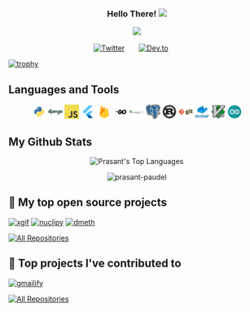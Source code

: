 <!-- Greet -->
<h3 align="center">
  Hello There!
  <img src="https://media.giphy.com/media/hvRJCLFzcasrR4ia7z/giphy.gif" width="28">
</h3>

<!-- Typing SVG by DenverCoder1 - https://github.com/DenverCoder1/readme-typing-svg -->
<p align="center">
    <img src="https://readme-typing-svg.herokuapp.com/?lines=Developer;CyberSecurity%20Enthusiast;Maker;Breaker&font=Fira%20Code&center=true&width=440&height=45&color=368f8b&vCenter=true&size=22&pause=1000">
</p>



<!-- Social icons section -->
<p align="center">
  <a href="https://twitter.com/prasant_paudel"><img width="32px" alt="Twitter" title="Twitter" src="https://raw.githubusercontent.com/peterthehan/peterthehan/master/assets/twitter.svg"/></a>
  &#8287;&#8287;&#8287;&#8287;&#8287;
  <a href="https://linkedin.com/in/prasant-paudel/"><img width="32px" alt="Dev.to" title="DenverCoder1 Dev.to" src="https://raw.githubusercontent.com/peterthehan/peterthehan/master/assets/linkedin.svg"></a>
  &#8287;&#8287;&#8287;&#8287;&#8287;
</p>

<!-- Trophy -->
[![trophy](https://github-profile-trophy.vercel.app/?username=prasant-paudel)](https://github.com/prasant-paudel/)



## Languages and Tools
<p align="center">
    <code><img height="28" src="https://raw.githubusercontent.com/github/explore/80688e429a7d4ef2fca1e82350fe8e3517d3494d/topics/python/python.png"></code>
    <code><img height="28" src="https://raw.githubusercontent.com/github/explore/80688e429a7d4ef2fca1e82350fe8e3517d3494d/topics/django/django.png"></code>
    <code><img height="28" src="https://raw.githubusercontent.com/github/explore/80688e429a7d4ef2fca1e82350fe8e3517d3494d/topics/javascript/javascript.png"></code>
    <code><img height="28" src="https://raw.githubusercontent.com/github/explore/80688e429a7d4ef2fca1e82350fe8e3517d3494d/topics/flutter/flutter.png"></code>
    <code><img height="28" src="https://raw.githubusercontent.com/github/explore/80688e429a7d4ef2fca1e82350fe8e3517d3494d/topics/firebase/firebase.png"></code>
    <code><img height="28" src="https://raw.githubusercontent.com/github/explore/80688e429a7d4ef2fca1e82350fe8e3517d3494d/topics/go/go.png"></code>
    <code><img height="28" src="https://raw.githubusercontent.com/github/explore/80688e429a7d4ef2fca1e82350fe8e3517d3494d/topics/mongodb/mongodb.png"></code>
    <code><img height="28" src="https://raw.githubusercontent.com/github/explore/80688e429a7d4ef2fca1e82350fe8e3517d3494d/topics/postgresql/postgresql.png"></code>
    <code><img height="28" src="https://raw.githubusercontent.com/github/explore/80688e429a7d4ef2fca1e82350fe8e3517d3494d/topics/rust/rust.png"></code>
    <code><img height="28" src="https://raw.githubusercontent.com/github/explore/80688e429a7d4ef2fca1e82350fe8e3517d3494d/topics/git/git.png"></code>
    <code><img height="28" src="https://raw.githubusercontent.com/github/explore/80688e429a7d4ef2fca1e82350fe8e3517d3494d/topics/docker/docker.png"></code>
    <code><img height="28" src="https://raw.githubusercontent.com/github/explore/80688e429a7d4ef2fca1e82350fe8e3517d3494d/topics/vim/vim.png"></code>
    <code><img height="28" src="https://raw.githubusercontent.com/github/explore/80688e429a7d4ef2fca1e82350fe8e3517d3494d/topics/arduino/arduino.png"></code>
</p>



<!-- Github Stats -->
## My Github Stats
<p align="center">
    <img alt="Prasant's Top Languages" src="https://github-readme-stats.vercel.app/api/top-langs/?username=prasant-paudel&langs_count=8&layout=compact&theme=react&hide_border=true&bg_color=1F222E&title_color=F85D7F&icon_color=F8D866&hide=Jupyter%20Notebook" height="192px"/>
</p>
<p align="center"> 
    <img src="https://github-readme-stats.vercel.app/api?username=prasant-paudel&show_icons=true&theme=gotham" alt="prasant-paudel" />
</p>



## 📘 My top open source projects

<!-- Repo info cards - https://github.com/anuraghazra/github-readme-stats -->
<!-- Small repo cards (fork) - https://github.com/DenverCoder1/github-readme-stats -->
<p align="left">
  <a href="https://github.com/prasant-paudel/xgif"><img width="278" src="https://denvercoder1-github-readme-stats.vercel.app/api/pin/?username=prasant-paudel&repo=xgif&theme=react&bg_color=1F222E&title_color=368f8b&icon_color=F8D866&show_icons=false&hide_border=true" alt="xgif"></a>
  <a href="https://github.com/prasant-paudel/nuclipy"><img width="278" src="https://denvercoder1-github-readme-stats.vercel.app/api/pin/?username=prasant-paudel&repo=nuclipy&theme=react&bg_color=1F222E&title_color=368f8b&icon_color=F8D866&show_icons=false&hide_border=true" alt="nuclipy"></a>
  <a href="https://github.com/prasant-paudel/dmeth"><img width="278" src="https://denvercoder1-github-readme-stats.vercel.app/api/pin/?username=prasant-paudel&repo=dmeth&theme=react&bg_color=1F222E&title_color=368f8b&icon_color=F8D866&show_icons=false&hide_border=true" alt="dmeth"></a>
</p>

<p align="left">
  <a href="https://github.com/prasant-paudel?tab=repositories&sort=stargazers"><img alt="All Repositories" title="All Repositories" src="https://custom-icon-badges.herokuapp.com/badge/-All%20Repos-2962FF?style=for-the-badge&logoColor=white&logo=repo"/></a>
</p>


## 📘 Top projects I've contributed to

<!-- Repo info cards - https://github.com/anuraghazra/github-readme-stats -->
<!-- Small repo cards (fork) - https://github.com/DenverCoder1/github-readme-stats -->
<p align="left">
  <a href="https://github.com/codedbrain/gmailify"><img width="278" src="https://denvercoder1-github-readme-stats.vercel.app/api/pin/?username=codedbrain&repo=gmailify&theme=react&bg_color=1F222E&title_color=368f8b&icon_color=F8D866&show_icons=false&hide_border=true" alt="gmailify"></a>
</p>

<p align="left">
  <a href="https://github.com/DenverCoderOne/My-Contributions/blob/main/README.md"><img alt="All Repositories" title="All Repositories" src="https://custom-icon-badges.herokuapp.com/badge/-All%20Forks-2962FF?style=for-the-badge&logoColor=white&logo=fork"/></a>
</p>
